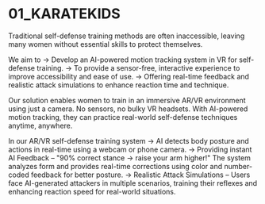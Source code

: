 # 01_KARATEKIDS

Traditional self-defense training methods are often inaccessible, leaving many women without essential skills to protect themselves.

We aim to 
→ Develop an AI-powered motion tracking system in VR for self-defense training.
→ To provide a sensor-free, interactive experience to improve accessibility and ease of use.
→ Offering real-time feedback and realistic attack simulations to enhance reaction time and technique.

Our solution enables women to train in an immersive AR/VR environment using just a camera. No sensors, no bulky VR headsets. With AI-powered motion tracking, they can practice real-world self-defense techniques anytime, anywhere.

In our AR/VR self-defense training system
→ AI detects body posture and actions in real-time using a webcam or phone camera.
→ Providing instant AI Feedback – "90% correct stance → raise your arm higher!" 
  The system analyzes form and provides real-time corrections using color and number-coded feedback for better posture.
→ Realistic Attack Simulations – Users face AI-generated attackers in multiple scenarios, training their reflexes and enhancing reaction speed for real-world situations.

